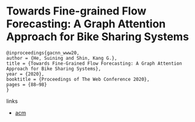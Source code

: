 # Towards Fine-grained Flow Forecasting: A Graph Attention Approach for Bike Sharing Systems

```
@inproceedings{gacnn_www20,
author = {He, Suining and Shin, Kang G.},
title = {Towards Fine-Grained Flow Forecasting: A Graph Attention Approach for Bike Sharing Systems},
year = {2020},
booktitle = {Proceedings of The Web Conference 2020},
pages = {88–98}
}
```

links
- [acm](https://dl.acm.org/doi/abs/10.1145/3366423.3380097)
